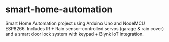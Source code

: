 # smart-home-automation
Smart Home Automation project using Arduino Uno and NodeMCU ESP8266. Includes IR + Rain sensor–controlled servos (garage &amp; rain cover) and a smart door lock system with keypad + Blynk IoT integration.
